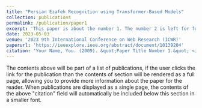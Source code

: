 ```yaml
---
title: "Persian Ezafeh Recognition using Transformer-Based Models"
collection: publications
permalink: /publication/paper1
excerpt: 'This paper is about the number 1. The number 2 is left for future work.'
date: 2023-05-03
venue: '2023 9th International Conference on Web Research (ICWR)'
paperurl: 'https://ieeexplore.ieee.org/abstract/document/10139204'
citation: 'Your Name, You. (2009). &quot;Paper Title Number 1.&quot; <i>Journal 1</i>. 1(1).'
---
```


The contents above will be part of a list of publications, if the user clicks the link for the publication than the contents of section will be rendered as a full page, allowing you to provide more information about the paper for the reader. When publications are displayed as a single page, the contents of the above "citation" field will automatically be included below this section in a smaller font.
